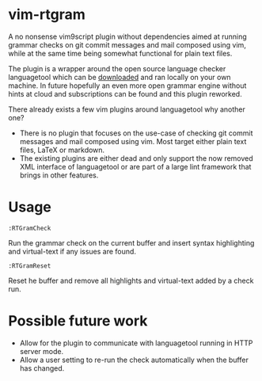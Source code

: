 vim-rtgram
==========

A no nonsense vim9script plugin without dependencies aimed at running
grammar checks on git commit messages and mail composed using vim,
while at the same time being somewhat functional for plain text files.

The plugin is a wrapper around the open source language checker
languagetool which can be [downloaded](https://www.languagetool.org/download/) and ran locally on your own
machine. In future hopefully an even more open grammar engine without
hints at cloud and subscriptions can be found and this plugin reworked.

There already exists a few vim plugins around languagetool why another
one?

- There is no plugin that focuses on the use-case of checking git commit
  messages and mail composed using vim. Most target either plain text
  files, LaTeX or markdown.
- The existing plugins are either dead and only support the now removed
  XML interface of languagetool or are part of a large lint framework
  that brings in other features.

Usage
=====

```
:RTGramCheck
```
Run the grammar check on the current buffer and insert syntax
highlighting and virtual-text if any issues are found.

```
:RTGramReset
```
Reset he buffer and remove all highlights and virtual-text added by a
check run.

Possible future work
====================

- Allow for the plugin to communicate with languagetool running in HTTP
  server mode.
- Allow a user setting to re-run the check automatically when the buffer
  has changed.
